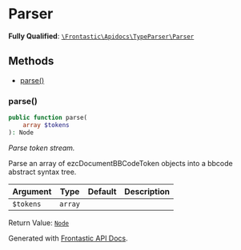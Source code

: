 #  Parser

**Fully Qualified**: [`\Frontastic\Apidocs\TypeParser\Parser`](../../../src/php/TypeParser/Parser.php)

## Methods

* [parse()](#parse)

### parse()

```php
public function parse(
    array $tokens
): Node
```

*Parse token stream.*

Parse an array of ezcDocumentBBCodeToken objects into a bbcode abstract
syntax tree.

Argument|Type|Default|Description
--------|----|-------|-----------
`$tokens`|`array`||

Return Value: [`Node`](Node.md)

Generated with [Frontastic API Docs](https://github.com/FrontasticGmbH/apidocs).
